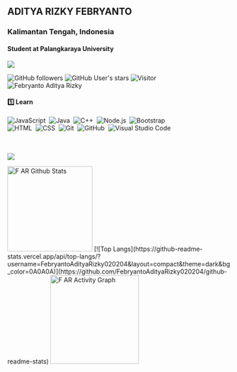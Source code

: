 ## ADITYA RIZKY FEBRYANTO

### Kalimantan Tengah, Indonesia

<h4>Student at Palangkaraya University </h4>
<a href="https://www.youtube.com/watch?v=dQw4w9WgXcQ"><img src="https://user-images.githubusercontent.com/73097560/115834477-dbab4500-a447-11eb-908a-139a6edaec5c.gif"></a>

![GitHub followers](https://img.shields.io/github/followers/FebryantoAdityaRizky020204?style=social) ![GitHub User's stars](https://img.shields.io/github/stars/FebryantoAdityaRizky020204?style=social) ![Visitor](https://visitor-badge.laobi.icu/badge?page_id=FebryantoAdityaRizky020204.repoName) <img src="https://komarev.com/ghpvc/?username=FebryantoAdityaRizky020204" alt="Febryanto Aditya Rizky" />
<br />

#### :one: Learn
![JavaScript](https://img.shields.io/badge/-JavaScript-05122A?style=flat&logo=javascript)&nbsp;
![Java](https://img.shields.io/badge/-Java-05122A?style=flat&logo=Java&logoColor=FFA518)&nbsp;
![C++](https://img.shields.io/badge/-C++-05122A?style=flat&logo=C%2B%2B&logoColor=00599C)&nbsp;
![Node.js](https://img.shields.io/badge/-Node.js-05122A?style=flat&logo=node.js)&nbsp;
![Bootstrap](https://img.shields.io/badge/-Bootstrap-05122A?style=flat&logo=bootstrap&logoColor=563D7C)\
![HTML](https://img.shields.io/badge/-HTML-05122A?style=flat&logo=HTML5)&nbsp;
![CSS](https://img.shields.io/badge/-CSS-05122A?style=flat&logo=CSS3&logoColor=1572B6)&nbsp;
![Git](https://img.shields.io/badge/-Git-05122A?style=flat&logo=git)&nbsp;
![GitHub](https://img.shields.io/badge/-GitHub-05122A?style=flat&logo=github)&nbsp;
![Visual Studio Code](https://img.shields.io/badge/-Visual%20Studio%20Code-05122A?style=flat&logo=visual-studio-code&logoColor=007ACC)&nbsp;

<br /><br />
<a href="https://www.youtube.com/watch?v=dQw4w9WgXcQ"><img src="https://user-images.githubusercontent.com/73097560/115834477-dbab4500-a447-11eb-908a-139a6edaec5c.gif"></a>

<img alt="F AR Github Stats" src="https://github-readme-stats.vercel.app/api/?username=FebryantoAdityaRizky020204&show_icons=true&include_all_commits=true&count_private=true&theme=react&hide_border=true&bg_color=1F222E&title_color=F85D7F&icon_color=F8D866" height="192px"/>
[![Top Langs](https://github-readme-stats.vercel.app/api/top-langs/?username=FebryantoAdityaRizky020204&layout=compact&theme=dark&bg_color=0A0A0A)](https://github.com/FebryantoAdityaRizky020204/github-readme-stats)

<img alt="F AR Activity Graph" src="https://github-readme-activity-graph.cyclic.app/graph/?username=FebryantoAdityaRizky020204&bg_color=1F222E&color=F8D866&line=F85D7F&point=FFFFFF&hide_border=true" width="200px" />

<br />

<!---
FebryantoAdityaRizky020204/FebryantoAdityaRizky020204 is a ✨ special ✨ repository because its `README.md` (this file) appears on your GitHub profile.
You can click the Preview link to take a look at your changes.
![React](https://img.shields.io/badge/-React-05122A?style=flat&logo=react)&nbsp;
--->

